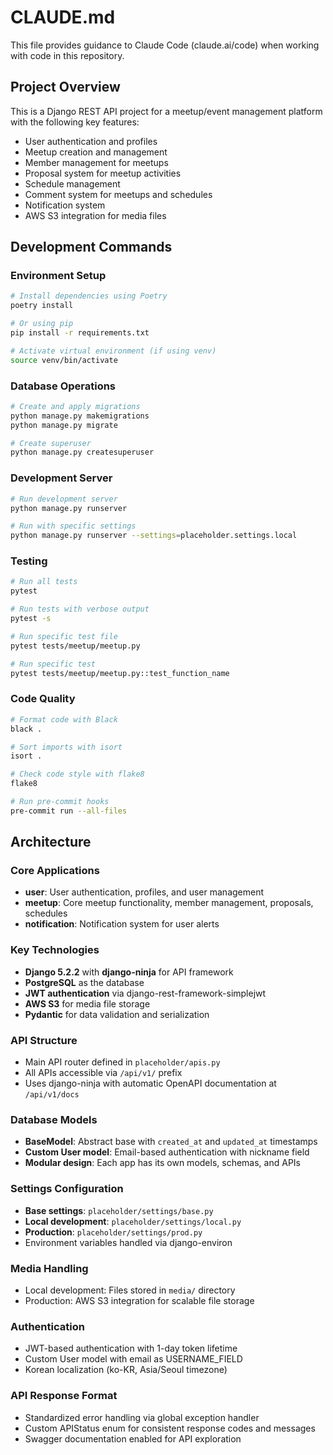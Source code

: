 # CLAUDE.md

This file provides guidance to Claude Code (claude.ai/code) when working with code in this repository.

## Project Overview

This is a Django REST API project for a meetup/event management platform with the following key features:
- User authentication and profiles
- Meetup creation and management
- Member management for meetups
- Proposal system for meetup activities
- Schedule management
- Comment system for meetups and schedules
- Notification system
- AWS S3 integration for media files

## Development Commands

### Environment Setup
```bash
# Install dependencies using Poetry
poetry install

# Or using pip
pip install -r requirements.txt

# Activate virtual environment (if using venv)
source venv/bin/activate
```

### Database Operations
```bash
# Create and apply migrations
python manage.py makemigrations
python manage.py migrate

# Create superuser
python manage.py createsuperuser
```

### Development Server
```bash
# Run development server
python manage.py runserver

# Run with specific settings
python manage.py runserver --settings=placeholder.settings.local
```

### Testing
```bash
# Run all tests
pytest

# Run tests with verbose output
pytest -s

# Run specific test file
pytest tests/meetup/meetup.py

# Run specific test
pytest tests/meetup/meetup.py::test_function_name
```

### Code Quality
```bash
# Format code with Black
black .

# Sort imports with isort
isort .

# Check code style with flake8
flake8

# Run pre-commit hooks
pre-commit run --all-files
```

## Architecture

### Core Applications
- **user**: User authentication, profiles, and user management
- **meetup**: Core meetup functionality, member management, proposals, schedules
- **notification**: Notification system for user alerts

### Key Technologies
- **Django 5.2.2** with **django-ninja** for API framework
- **PostgreSQL** as the database
- **JWT authentication** via django-rest-framework-simplejwt
- **AWS S3** for media file storage
- **Pydantic** for data validation and serialization

### API Structure
- Main API router defined in `placeholder/apis.py`
- All APIs accessible via `/api/v1/` prefix
- Uses django-ninja with automatic OpenAPI documentation at `/api/v1/docs`

### Database Models
- **BaseModel**: Abstract base with `created_at` and `updated_at` timestamps
- **Custom User model**: Email-based authentication with nickname field
- **Modular design**: Each app has its own models, schemas, and APIs

### Settings Configuration
- **Base settings**: `placeholder/settings/base.py`
- **Local development**: `placeholder/settings/local.py`
- **Production**: `placeholder/settings/prod.py`
- Environment variables handled via django-environ

### Media Handling
- Local development: Files stored in `media/` directory
- Production: AWS S3 integration for scalable file storage

### Authentication
- JWT-based authentication with 1-day token lifetime
- Custom User model with email as USERNAME_FIELD
- Korean localization (ko-KR, Asia/Seoul timezone)

### API Response Format
- Standardized error handling via global exception handler
- Custom APIStatus enum for consistent response codes and messages
- Swagger documentation enabled for API exploration
